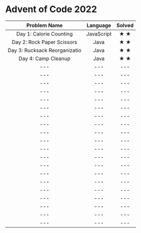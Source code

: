 # Advent of Code 2022

|     Problem Name               |  Language  |  Solved  |
|:------------------------------:|:----------:| :-----:  |
|  Day 1: Calorie Counting     | JavaScript |&#9733; &#9733; |    Day 1: Cal
|  Day 2: Rock Paper Scissors  |    Java    |&#9733; &#9733; |   Day 2: Rock
|Day 3: Rucksack Reorganizatio |    Java    |&#9733; &#9733; | Day 3: Rucksa
|   Day 4: Camp Cleanup          |    Java    | &#9733; &#9733;      |
|       ---                      |    ---     | ---      |
|       ---                      |    ---     | ---      |
|       ---                      |    ---     | ---      |
|       ---                      |    ---     | ---      |
|       ---                      |    ---     | ---      |
|       ---                      |    ---     | ---      |
|       ---                      |    ---     | ---      |
|       ---                      |    ---     | ---      |
|       ---                      |    ---     | ---      |
|       ---                      |    ---     | ---      |
|       ---                      |    ---     | ---      |
|       ---                      |    ---     | ---      |
|       ---                      |    ---     | ---      |
|       ---                      |    ---     | ---      |
|       ---                      |    ---     | ---      |
|       ---                      |    ---     | ---      |
|       ---                      |    ---     | ---      |
|       ---                      |    ---     | ---      |
|       ---                      |    ---     | ---      |
|       ---                      |    ---     | ---      |